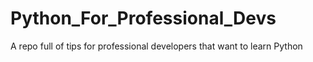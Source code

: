 # Python_For_Professional_Devs
A repo full of tips for professional developers that want to learn Python
